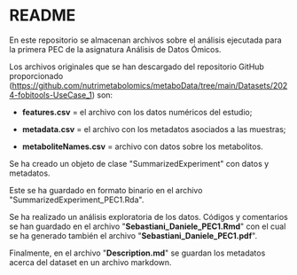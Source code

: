 # README

En este repositorio se almacenan archivos sobre el análisis ejecutada para la primera PEC de la asignatura Análisis de Datos Ómicos.

Los archivos originales que se han descargado del repositorio GitHub proporcionado (https://github.com/nutrimetabolomics/metaboData/tree/main/Datasets/2024-fobitools-UseCase_1) son:

- **features.csv** = el archivo con los datos numéricos del estudio;

- **metadata.csv** = el archivo con los metadatos asociados a las muestras;

- **metaboliteNames.csv** = archivo con datos sobre los metabolitos.

Se ha creado un objeto de clase "SummarizedExperiment" con datos y metadatos. 

Este se ha guardado en formato binario en el archivo "SummarizedExperiment_PEC1.Rda".

Se ha realizado un análisis exploratoria de los datos. Códigos y comentarios se han guardado en el archivo 
"**Sebastiani_Daniele_PEC1.Rmd**" con el cual se ha generado también el archivo "**Sebastiani_Daniele_PEC1.pdf**".

Finalmente, en el archivo "**Description.md**" se guardan los metadatos acerca del dataset en un archivo markdown.
